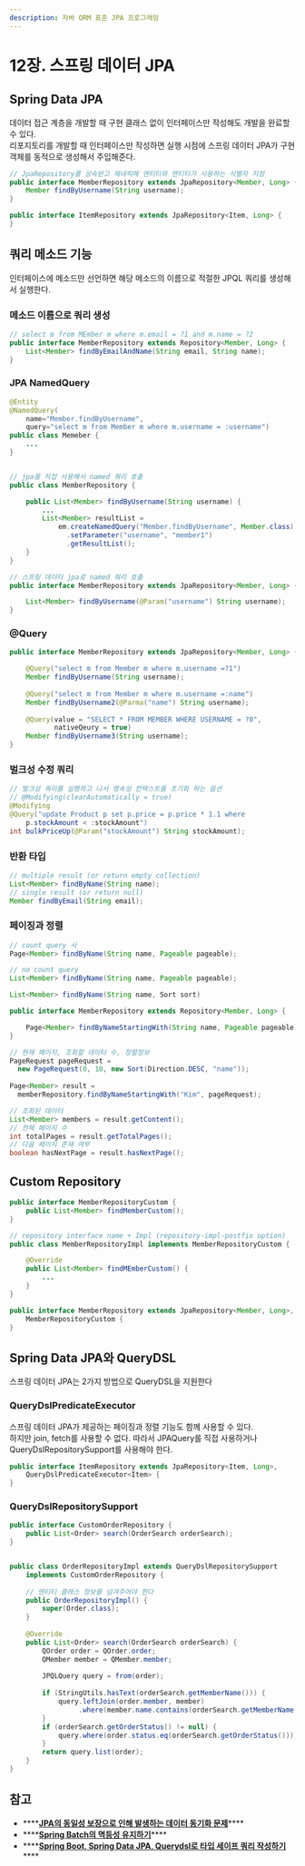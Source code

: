 ```yaml
---
description: 자바 ORM 표준 JPA 프로그래밍
---
```


# 12장. 스프링 데이터 JPA

## Spring Data JPA

데이터 접근 계층을 개발할 때 구현 클래스 없이 인터페이스만 작성해도 개발을 완료할 수 있다.  
리포지토리를 개발할 때 인터페이스만 작성하면 실행 시점에 스프링 데이터 JPA가 구현 객체를 동적으로 생성해서 주입해준다.

```java
// JpaRepository를 상속받고 제네릭에 엔티티와 엔티티가 사용하는 식별자 지정
public interface MemberRepository extends JpaRepository<Member, Long> {
    Member findByUsername(String username);
}

public interface ItemRepository extends JpaRepository<Item, Long> {
}
```

## 쿼리 메소드 기능

인터페이스에 메소드만 선언하면 해당 메소드의 이름으로 적절한 JPQL 쿼리를 생성해서 실행한다.

### 메소드 이름으로 쿼리 생성

```java
// select m from MEmber m where m.email = ?1 and m.name = ?2
public interface MemberRepository extends Repository<Member, Long> {
    List<Member> findByEmailAndName(String email, String name);
}
```

### JPA NamedQuery

```java
@Entity
@NamedQuery(
    name="Member.findByUsername",
    query="select m from Member m where m.username = :username")
public class Memeber {
    ...
}


// jpa를 직접 사용해서 named 쿼리 호출
public class MemberRepository {

    public List<Member> findByUsername(String username) {
        ...
        List<Member> resultList =
            em.createNamedQuery("Member.findByUsername", Member.class)
              .setParameter("username", "member1")
              .getResultList();
    }
}

// 스프링 데이터 jpa로 named 쿼리 호출
public interface MemberRepository extends JpaRepository<Member, Long> {

    List<Member> findByUsername(@Param("username") String username);
}
```

### @Query

```java
public interface MemberRepository extends JpaRepository<Member, Long> {

    @Query("select m from Member m where m.username =?1")
    Member findByUsername(String username);
    
    @Query("select m from Member m where m.username =:name")
    Member findByUsername2(@Parma("name") String username);
    
    @Query(value = "SELECT * FROM MEMBER WHERE USERNAME = ?0",
           nativeQeury = true)
    Member findByUsername3(String username);
}
```

### 벌크성 수정 쿼리

```java
// 벌크성 쿼리를 실행하고 나서 영속성 컨텍스트를 초기화 하는 옵션
// @Modifying(clearAutomatically = true)
@Modifying
@Query("update Product p set p.price = p.price * 1.1 where
    p.stockAmount < :stockAmount")
int bulkPriceUp(@Param("stockAmount") String stockAmount);
```

### 반환 타입

```java
// multiple result (or return empty collection)
List<Member> findByName(String name);
// single result (or return null)
Member findByEmail(String email);
```

### 페이징과 정렬

```java
// count query 사
Page<Member> findByName(String name, Pageable pageable);

// no count query
List<Member> findByName(String name, Pageable pageable);

List<Member> findByName(String name, Sort sort)
```

```java
public interface MemberRepository extends Repository<Member, Long> {

    Page<Member> findByNameStartingWith(String name, Pageable pageable);
}

// 현재 페이지, 조회할 데이터 수, 정렬정보
PageRequest pageRequest = 
  new PageRequest(0, 10, new Sort(Direction.DESC, "name"));
  
Page<Member> result =
  memberRepository.findByNameStartingWith("Kim", pageRequest);

// 조회된 데이터  
List<Member> members = result.getContent();
// 전체 페이지 수
int totalPages = result.getTotalPages();
// 다음 페이지 존재 여부
boolean hasNextPage = result.hasNextPage();
```

## Custom Repository

```java
public interface MemberRepositoryCustom {
    public List<Member> findMemberCustom();
}

// repository interface name + Impl (repository-impl-postfix option)
public class MemberRepositoryImpl implements MemberRepositoryCustom {

    @Override
    public List<Member> findMEmberCustom() {
        ...
    }
}

public interface MemberRepository extends JpaRepository<Member, Long>,
    MemberRepositoryCustom {
}
```

## Spring Data JPA와 QueryDSL

스프링 데이터 JPA는 2가지 방법으로 QueryDSL을 지원한다

### QueryDslPredicateExecutor

스프링 데이터 JPA가 제공하는 페이징과 정렬 기능도 함께 사용할 수 있다.  
하지만 join, fetch를 사용할 수 없다. 따라서 JPAQuery를 직접 사용하거나 QueryDslRepositorySupport를 사용해야 한다.

```java
public interface ItemRepository extends JpaRepository<Item, Long>,
    QueryDslPredicateExecutor<Item> {
}
```

### QueryDslRepositorySupport

```java
public interface CustomOrderRepository {
    public List<Order> search(OrderSearch orderSearch);
}


public class OrderRepositoryImpl extends QueryDslRepositorySupport
    implements CustomOrderRepository {
    
    // 엔티티 클래스 정보를 넘겨주어야 한다
    public OrderRepositoryImpl() {
        super(Order.class);
    }
    
    @Override
    public List<Order> search(OrderSearch orderSearch) {
        QOrder order = QOrder.order;
        QMember member = QMember.member;
        
        JPQLQuery query = from(order);
        
        if (StringUtils.hasText(orderSearch.getMemberName())) {
            query.leftJoin(order.member, member)
                 .where(member.name.contains(orderSearch.getMemberName()));
        }
        if (orderSearch.getOrderStatus() != null) {
            query.where(order.status.eq(orderSearch.getOrderStatus()));
        }
        return query.list(order);
    }
}
```

## 참고

* \*\*\*\*[**JPA의 동일성 보장으로 인해 발생하는 데이터 동기화 문제**](https://devhyogeon.tistory.com/6?category=878035)\*\*\*\*
* \*\*\*\*[**Spring Batch의 멱등성 유지하기**](https://jojoldu.tistory.com/451)\*\*\*\*
* \*\*\*\*[**Spring Boot, Spring Data JPA, Querydsl로 타입 세이프 쿼리 작성하기**](https://jsonobject.tistory.com/462)\*\*\*\*

